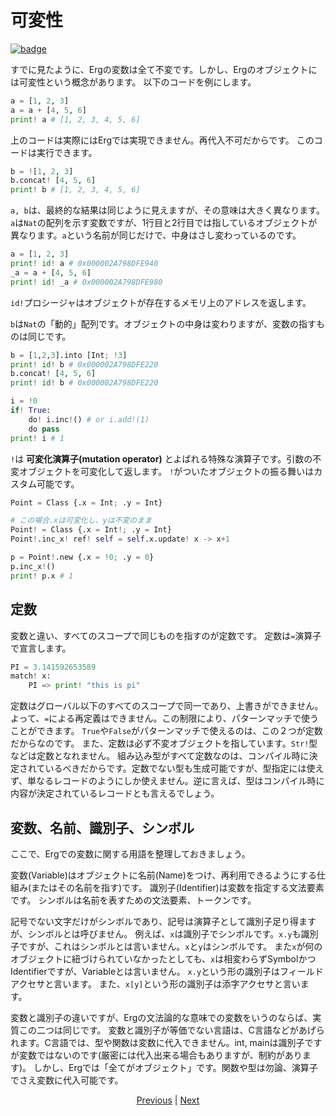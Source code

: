 # 可変性

[![badge](https://img.shields.io/endpoint.svg?url=https%3A%2F%2Fgezf7g7pd5.execute-api.ap-northeast-1.amazonaws.com%2Fdefault%2Fsource_up_to_date%3Fowner%3Derg-lang%26repos%3Derg%26ref%3Dmain%26path%3Ddoc/EN/syntax/17_mutability.md%26commit_hash%3D51de3c9d5a9074241f55c043b9951b384836b258)](https://gezf7g7pd5.execute-api.ap-northeast-1.amazonaws.com/default/source_up_to_date?owner=erg-lang&repos=erg&ref=main&path=doc/EN/syntax/17_mutability.md&commit_hash=51de3c9d5a9074241f55c043b9951b384836b258)

すでに見たように、Ergの変数は全て不変です。しかし、Ergのオブジェクトには可変性という概念があります。
以下のコードを例にします。

```python
a = [1, 2, 3]
a = a + [4, 5, 6]
print! a # [1, 2, 3, 4, 5, 6]
```

上のコードは実際にはErgでは実現できません。再代入不可だからです。
このコードは実行できます。

```python
b = ![1, 2, 3]
b.concat! [4, 5, 6]
print! b # [1, 2, 3, 4, 5, 6]
```

`a, b`は、最終的な結果は同じように見えますが、その意味は大きく異なります。
`a`は`Nat`の配列を示す変数ですが、1行目と2行目では指しているオブジェクトが異なります。`a`という名前が同じだけで、中身はさし変わっているのです。

```python
a = [1, 2, 3]
print! id! a # 0x000002A798DFE940
_a = a + [4, 5, 6]
print! id! _a # 0x000002A798DFE980
```

`id!`プロシージャはオブジェクトが存在するメモリ上のアドレスを返します。

`b`は`Nat`の「動的」配列です。オブジェクトの中身は変わりますが、変数の指すものは同じです。

```python
b = [1,2,3].into [Int; !3]
print! id! b # 0x000002A798DFE220
b.concat! [4, 5, 6]
print! id! b # 0x000002A798DFE220
```

```python
i = !0
if! True:
    do! i.inc!() # or i.add!(1)
    do pass
print! i # 1
```

`!`は __可変化演算子(mutation operator)__ とよばれる特殊な演算子です。引数の不変オブジェクトを可変化して返します。
`!`がついたオブジェクトの振る舞いはカスタム可能です。

```python
Point = Class {.x = Int; .y = Int}

# この場合.xは可変化し、yは不変のまま
Point! = Class {.x = Int!; .y = Int}
Point!.inc_x! ref! self = self.x.update! x -> x+1

p = Point!.new {.x = !0; .y = 0}
p.inc_x!()
print! p.x # 1
```

## 定数

変数と違い、すべてのスコープで同じものを指すのが定数です。
定数は`=`演算子で宣言します。

```python
PI = 3.141592653589
match! x:
    PI => print! "this is pi"
```

定数はグローバル以下のすべてのスコープで同一であり、上書きができません。よって、`=`による再定義はできません。この制限により、パターンマッチで使うことができます。
`True`や`False`がパターンマッチで使えるのは、この２つが定数だからなのです。
また、定数は必ず不変オブジェクトを指しています。`Str!`型などは定数となれません。
組み込み型がすべて定数なのは、コンパイル時に決定されているべきだからです。定数でない型も生成可能ですが、型指定には使えず、単なるレコードのようにしか使えません。逆に言えば、型はコンパイル時に内容が決定されているレコードとも言えるでしょう。

## 変数、名前、識別子、シンボル

ここで、Ergでの変数に関する用語を整理しておきましょう。

変数(Variable)はオブジェクトに名前(Name)をつけ、再利用できるようにする仕組み(またはその名前を指す)です。
識別子(Identifier)は変数を指定する文法要素です。
シンボルは名前を表すための文法要素、トークンです。

記号でない文字だけがシンボルであり、記号は演算子として識別子足り得ますが、シンボルとは呼びません。
例えば、`x`は識別子でシンボルです。`x.y`も識別子ですが、これはシンボルとは言いません。`x`と`y`はシンボルです。
また`x`が何のオブジェクトに紐づけられていなかったとしても、`x`は相変わらずSymbolかつIdentifierですが、Variableとは言いません。
`x.y`という形の識別子はフィールドアクセサと言います。
また、`x[y]`という形の識別子は添字アクセサと言います。

変数と識別子の違いですが、Ergの文法論的な意味での変数をいうのならば、実質この二つは同じです。
変数と識別子が等価でない言語は、C言語などがあげられます。C言語では、型や関数は変数に代入できません。int, mainは識別子ですが変数ではないのです(厳密には代入出来る場合もありますが、制約があります)。
しかし、Ergでは「全てがオブジェクト」です。関数や型は勿論、演算子でさえ変数に代入可能です。

<p align='center'>
    <a href='./16_iterator.md'>Previous</a> | <a href='./18_ownership.md'>Next</a>
</p>
